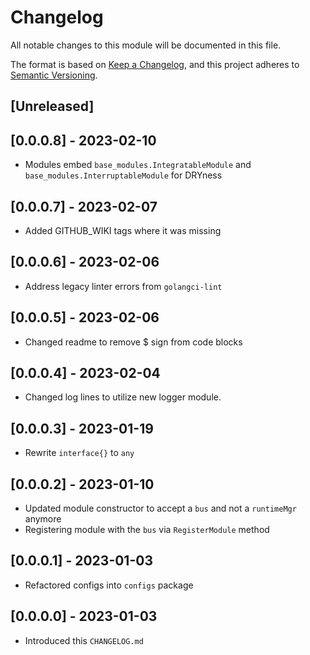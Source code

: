# Changelog

All notable changes to this module will be documented in this file.

The format is based on [Keep a Changelog](https://keepachangelog.com/en/1.0.0/),
and this project adheres to [Semantic Versioning](https://semver.org/spec/v2.0.0.html).

## [Unreleased]

## [0.0.0.8] - 2023-02-10

- Modules embed `base_modules.IntegratableModule` and `base_modules.InterruptableModule` for DRYness

## [0.0.0.7] - 2023-02-07

- Added GITHUB_WIKI tags where it was missing

## [0.0.0.6] - 2023-02-06

- Address legacy linter errors from `golangci-lint`

## [0.0.0.5] - 2023-02-06

- Changed readme to remove $ sign from code blocks

## [0.0.0.4] - 2023-02-04

- Changed log lines to utilize new logger module.

## [0.0.0.3] - 2023-01-19

- Rewrite `interface{}` to `any`

## [0.0.0.2] - 2023-01-10

- Updated module constructor to accept a `bus` and not a `runtimeMgr` anymore
- Registering module with the `bus` via `RegisterModule` method

## [0.0.0.1] - 2023-01-03

- Refactored configs into `configs` package

## [0.0.0.0] - 2023-01-03

- Introduced this `CHANGELOG.md`

<!-- GITHUB_WIKI: changelog/telemetry -->
